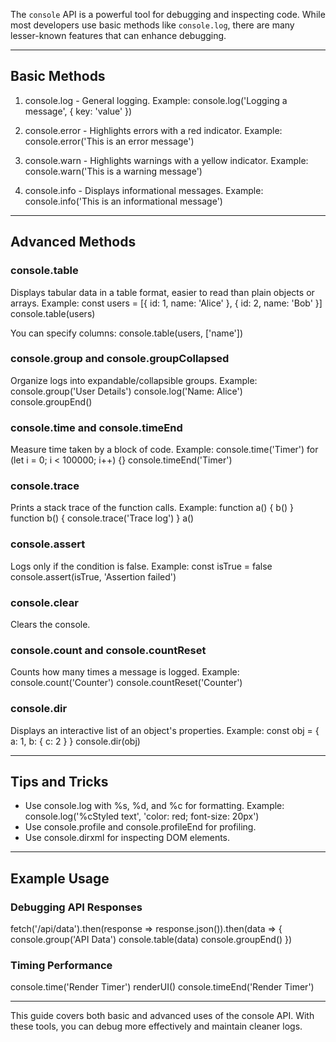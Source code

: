 
The `console` API is a powerful tool for debugging and inspecting code. While most developers use basic methods like `console.log`, there are many lesser-known features that can enhance debugging.

---

## Basic Methods

1. console.log - General logging.
   Example: console.log('Logging a message', { key: 'value' })

2. console.error - Highlights errors with a red indicator.
   Example: console.error('This is an error message')

3. console.warn - Highlights warnings with a yellow indicator.
   Example: console.warn('This is a warning message')

4. console.info - Displays informational messages.
   Example: console.info('This is an informational message')

---

## Advanced Methods

### console.table
Displays tabular data in a table format, easier to read than plain objects or arrays.
Example:
const users = [{ id: 1, name: 'Alice' }, { id: 2, name: 'Bob' }]
console.table(users)

You can specify columns:
console.table(users, ['name'])

### console.group and console.groupCollapsed
Organize logs into expandable/collapsible groups.
Example:
console.group('User Details')
console.log('Name: Alice')
console.groupEnd()

### console.time and console.timeEnd
Measure time taken by a block of code.
Example:
console.time('Timer')
for (let i = 0; i < 100000; i++) {}
console.timeEnd('Timer')

### console.trace
Prints a stack trace of the function calls.
Example:
function a() { b() }
function b() { console.trace('Trace log') }
a()

### console.assert
Logs only if the condition is false.
Example:
const isTrue = false
console.assert(isTrue, 'Assertion failed')

### console.clear
Clears the console.

### console.count and console.countReset
Counts how many times a message is logged.
Example:
console.count('Counter')
console.countReset('Counter')

### console.dir
Displays an interactive list of an object's properties.
Example:
const obj = { a: 1, b: { c: 2 } }
console.dir(obj)

---

## Tips and Tricks

- Use console.log with %s, %d, and %c for formatting.
  Example: console.log('%cStyled text', 'color: red; font-size: 20px')
- Use console.profile and console.profileEnd for profiling.
- Use console.dirxml for inspecting DOM elements.

---

## Example Usage

### Debugging API Responses
fetch('/api/data').then(response => response.json()).then(data => {
  console.group('API Data')
  console.table(data)
  console.groupEnd()
})

### Timing Performance
console.time('Render Timer')
renderUI()
console.timeEnd('Render Timer')

---

This guide covers both basic and advanced uses of the console API. With these tools, you can debug more effectively and maintain cleaner logs.
